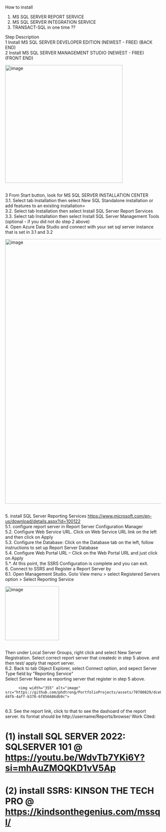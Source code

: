 How to install 
1. MS SQL SERVER REPORT SERVICE
2. MS SQL SERVER INTEGRATION SERVICE
3. TRANSACT-SQL
   in one time ??

Step    Description
<br>1       Install MS SQL SERVER DEVELOPER EDITION (NEWEST - FREE) (BACK END)
<br>2       Install MS SQL SERVER MANAGEMENT STUDIO (NEWEST - FREE) (FRONT END)

<img width="380" alt="image" src="https://github.com/phdtrong/PortfolioProjects/assets/70780829/f7cea5e1-5cab-4412-9f77-751ebffa189c">

<br>3       From Start button, look for MS SQL SERVER INSTALLATION CENTER
<br>3.1.    Select tab Installation then select New SQL Standalone installation or add features to an existing installation=
<br>3.2.    Select tab Installation then select Install SQL Server Report Services
<br>3.3.    Select tab Installation then select Install SQL Server Management Tools (optional - if you did not do step 2 above)
<br>4.      Open Azure Data Studio and connect with your set sql server instance that is set in 3.1 and 3.2

<img width="853" alt="image" src="https://github.com/phdtrong/PortfolioProjects/assets/70780829/95602e59-ef7e-4282-a82d-d440152d4018">

<br>5.        install SQL Server Reporting Services https://www.microsoft.com/en-us/download/details.aspx?id=100122
<br>5.1.      configure report server in Report Server Configuration Manager
<br>5.2.      Configure Web Service URL. Click on Web Service URL link on the left and then click on Apply
<br>5.3.      Configure the Database: Click on the Database tab on the left, follow instructions to set up Report Server Database
<br>5.4.      Configure Web Portal URL – Click on the Web Portal URL and just click on Apply
<br>5.*.      At this point, the SSRS Configuration is complete and you can exit.
<br>6.        Connect to SSRS and Register a Report Server by
<br>6.1.      Open Management Studio. Goto View menu > select Registered Servers option > Select Reporting Service 

<img width="174" alt="image" src="https://github.com/phdtrong/PortfolioProjects/assets/70780829/cd76b6b4-f659-4062-a07d-c4a053e3583e">

<br>          Then under Local Server Groups, right click and select New Server Registration. Select correct report server that createdc in step 5 above. and then test/ apply that report server.
<br>6.2.      Back to tab Object Explorer, select Connect option, and sepect Server Type field by "Reporting Service"
<br>          Select Server Name as reporting server that register in step 5 above.
          
          <img width="355" alt="image" src="https://github.com/phdtrong/PortfolioProjects/assets/70780829/dce8e505-d4fb-4aff-b370-6f856686db9c">

<br>6.3.      See the report link, click to that to see the dashoard of the report server. its format should be 
            http://username/Reports/browse/
Work Cited:
# (1) install SQL SERVER 2022: SQLSERVER 101 @ https://youtu.be/WdvTb7YKi6Y?si=mhAuZMOQKD1vV5Ap
# (2) install SSRS: KINSON THE TECH PRO @ https://kindsonthegenius.com/mssql/
